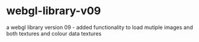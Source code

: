 # webgl-library-v09
a webgl library version 09 - added functionality to load mutiple images and both textures and colour data textures
